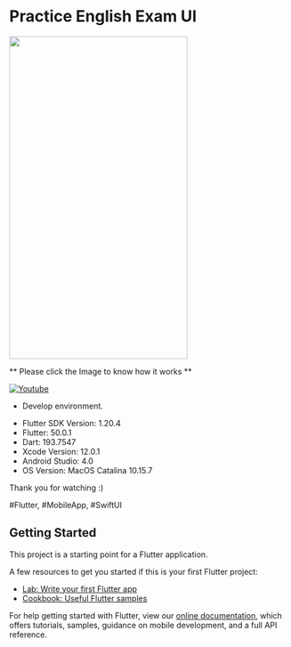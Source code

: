 # Practice English Exam UI

<img src="https://github.com/loydkim/Flutter_Practicing_UI/blob/main/promotion_ios.gif" width="320" height="580">

** Please click the Image to know how it works **

[![Youtube](https://img.youtube.com/vi/p3kUPVhVaL4/0.jpg)](https://youtu.be/p3kUPVhVaL4)

* Develop environment.

- Flutter SDK Version: 1.20.4
- Flutter: 50.0.1
- Dart: 193.7547
- Xcode Version: 12.0.1
- Android Studio: 4.0
- OS Version: MacOS Catalina 10.15.7

Thank you for watching :)

#Flutter, #MobileApp, #SwiftUI

## Getting Started

This project is a starting point for a Flutter application.

A few resources to get you started if this is your first Flutter project:

- [Lab: Write your first Flutter app](https://flutter.dev/docs/get-started/codelab)
- [Cookbook: Useful Flutter samples](https://flutter.dev/docs/cookbook)

For help getting started with Flutter, view our
[online documentation](https://flutter.dev/docs), which offers tutorials,
samples, guidance on mobile development, and a full API reference.
